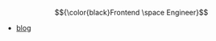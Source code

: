 $${\color{black}Frontend \space Engineer}$$

- [blog](https://publish.obsidian.md/yongwoo/home)

<!-- <div style="width: 100%;">
  <img src="welcome.svg" style="width: 100%;" alt="welcome!" />
</div> -->
